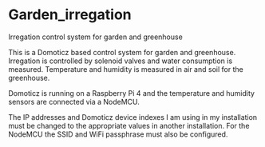 # Garden_irregation
Irregation control system for garden and greenhouse

This is a Domoticz based control system for garden and greenhouse.
Irregation is controlled by solenoid valves and water consumption is measured.
Temperature and humidity is measured in air and soil for the greenhouse.

Domoticz is running on a Raspberry Pi 4 and the temperature and humidity sensors
are connected via a NodeMCU.

The IP addresses and Domoticz device indexes I am using in my installation must
be changed to the appropriate values in another installation.
For the NodeMCU the SSID and WiFi passphrase must also be configured.
